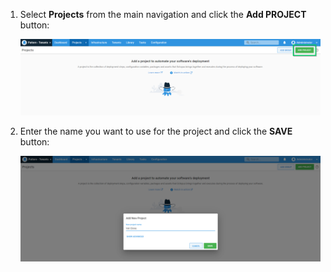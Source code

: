 
1. Select **Projects** from the main navigation and click the **Add PROJECT** button:

   ![](/docs/shared-content/tenants/images/add-new-project.png "width=500")

2. Enter the name you want to use for the project and click the **SAVE** button:

    ![](/docs/shared-content/tenants/images/creating-new-project.png "width=500")
